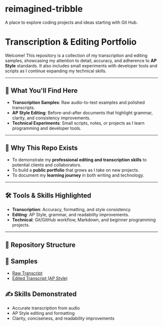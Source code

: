 # reimagined-tribble
A place to explore coding projects and ideas starting with Git Hub. 
# Transcription & Editing Portfolio

Welcome! This repository is a collection of my transcription and editing samples, showcasing my attention to detail, accuracy, and adherence to **AP Style** standards. It also includes small experiments with developer tools and scripts as I continue expanding my technical skills.

---

## 📌 What You'll Find Here
- **Transcription Samples**: Raw audio-to-text examples and polished transcripts.
- **AP Style Editing**: Before-and-after documents that highlight grammar, clarity, and consistency improvements.
- **Technical Experiments**: Small scripts, notes, or projects as I learn programming and developer tools.

---

## 🚀 Why This Repo Exists
- To demonstrate my **professional editing and transcription skills** to potential clients and collaborators.
- To build a **public portfolio** that grows as I take on new projects.
- To document my **learning journey** in both writing and technology.

---

## 🛠️ Tools & Skills Highlighted
- **Transcription**: Accuracy, formatting, and style consistency.
- **Editing**: AP Style, grammar, and readability improvements.
- **Technical**: Git/GitHub workflow, Markdown, and beginner programming projects.

---

## 📂 Repository Structure

## 📂 Samples
- [Raw Transcript](./samples/raw/raw_transcript.txt)
- [Edited Transcript (AP Style)](./samples/edited/edited_interview_APstyle.txt)

## ✍️ Skills Demonstrated
- Accurate transcription from audio
- AP Style editing and formatting
- Clarity, conciseness, and readability improvements

